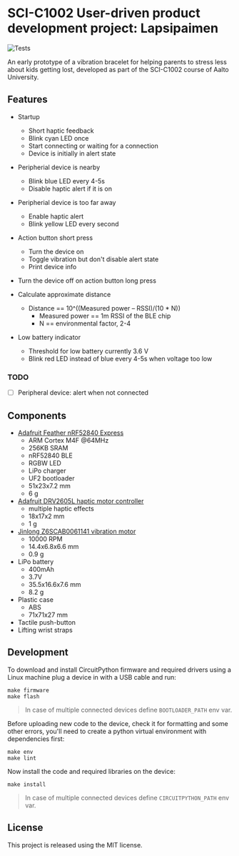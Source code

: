 # SCI-C1002 User-driven product development project: Lapsipaimen

![Tests](https://github.com/idolgov/sci-c1002/actions/workflows/test.yaml/badge.svg)

An early prototype of a vibration bracelet for helping parents to stress less
about kids getting lost, developed as part of the SCI-C1002 course of Aalto
University.

## Features

- Startup
  - Short haptic feedback
  - Blink cyan LED once
  - Start connecting or waiting for a connection
  - Device is initially in alert state

- Peripherial device is nearby
  - Blink blue LED every 4-5s
  - Disable haptic alert if it is on

- Peripherial device is too far away
  - Enable haptic alert
  - Blink yellow LED every second

- Action button short press
  - Turn the device on
  - Toggle vibration but don't disable alert state
  - Print device info

- Turn the device off on action button long press

- Calculate approximate distance
  - Distance == 10^((Measured power – RSSI)/(10 * N))
    - Measured power == 1m RSSI of the BLE chip
    - N == environmental factor, 2-4

- Low battery indicator
  - Threshold for low battery currently 3.6 V
  - Blink red LED instead of blue every 4-5s when voltage too low

### TODO

- [ ] Peripheral device: alert when not connected

## Components

- [Adafruit Feather nRF52840 Express][nRF52840]
  * ARM Cortex M4F @64MHz
  * 256KB SRAM
  * nRF52840 BLE
  * RGBW LED
  * LiPo charger
  * UF2 bootloader
  * 51x23x7.2 mm
  * 6 g
- [Adafruit DRV2605L haptic motor controller][DRV2605L]
  * multiple haptic effects
  * 18x17x2 mm
  * 1 g
- [Jinlong Z6SCAB0061141 vibration motor][Z6SCAB0061141]
  * 10000 RPM
  * 14.4x6.8x6.6 mm
  * 0.9 g
- LiPo battery
  * 400mAh
  * 3.7V
  * 35.5x16.6x7.6 mm
  * 8.2 g
- Plastic case
  * ABS
  * 71x71x27 mm
- Tactile push-button
- Lifting wrist straps

[nRF52840]: https://www.adafruit.com/product/4062
[DRV2605L]: https://www.adafruit.com/product/2305
[Z6SCAB0061141]: https://vibration-motor.com/products/cylindrical-vibrator-motors/pcb-mount-thru-hole-vibration-motors/z6scab0061141

## Development

To download and install CircuitPython firmware and required drivers using a
Linux machine plug a device in with a USB cable and run:

    make firmware
    make flash
    
> In case of multiple connected devices define `BOOTLOADER_PATH` env var.

Before uploading new code to the device, check it for formatting and some other
errors, you'll need to create a python virtual environment with dependencies
first:

    make env
    make lint

Now install the code and required libraries on the device:

    make install
    
> In case of multiple connected devices define `CIRCUITPYTHON_PATH` env var.

## License

This project is released using the MIT license.
